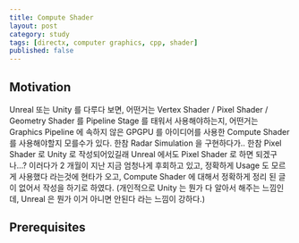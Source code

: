 ```yaml
---
title: Compute Shader
layout: post
category: study
tags: [directx, computer graphics, cpp, shader]
published: false
---
```


## Motivation

Unreal 또는 Unity 를 다루다 보면, 어떤거는 Vertex Shader / Pixel Shader / Geometry Shader 를 Pipeline Stage 를 태워서 사용해야하는지, 어떤거는 Graphics Pipeline 에 속하지 않은 GPGPU 를 아이디어를 사용한 Compute Shader 를 사용해야할지 모를수가 있다. 한참 Radar Simulation 을 구현하다가.. 한참 Pixel Shader 로 Unity 로 작성되어있길래 Unreal 에서도 Pixel Shader 로 하면 되겠구나...? 이러다가 2 개월이 지난 지금 엄청나게 후회하고 있고, 정확하게 Usage 도 모르게 사용했다 라는것에 현타가 오고, Compute Shader 에 대해서 정확하게 정리 된 글이 없어서 작성을 하기로 하였다. (개인적으로 Unity 는 뭔가 다 알아서 해주는 느낌인데, Unreal 은 뭔가 이거 아니면 안된다 라는 느낌이 강하다.)

## Prerequisites
